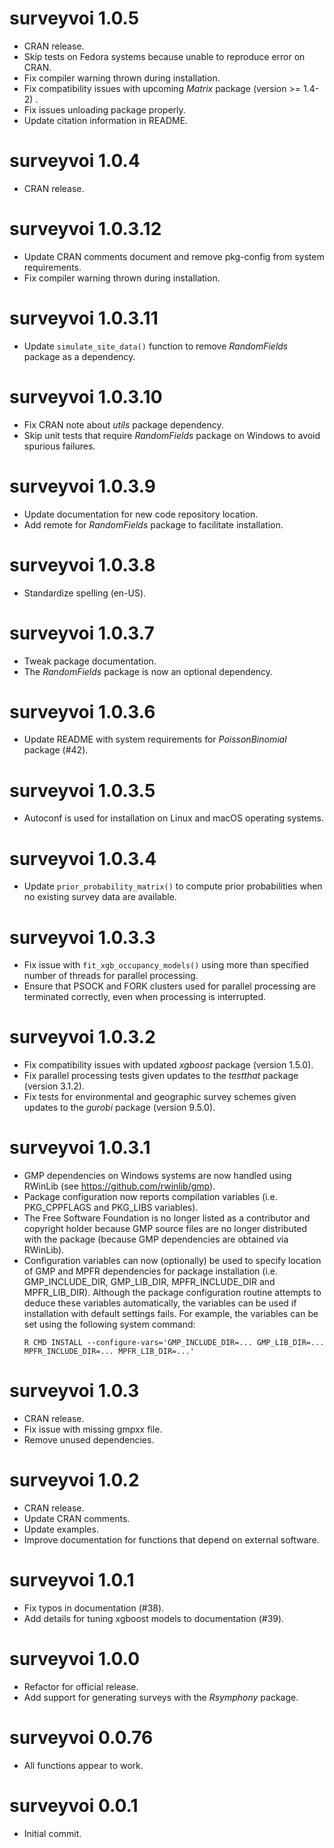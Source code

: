 # surveyvoi 1.0.5

- CRAN release.
- Skip tests on Fedora systems because unable to reproduce error on CRAN.
- Fix compiler warning thrown during installation.
- Fix compatibility issues with upcoming _Matrix_ package (version >= 1.4-2) .
- Fix issues unloading package properly.
- Update citation information in README.

# surveyvoi 1.0.4

- CRAN release.

# surveyvoi 1.0.3.12

- Update CRAN comments document and remove pkg-config from system requirements.
- Fix compiler warning thrown during installation.

# surveyvoi 1.0.3.11

- Update `simulate_site_data()` function to remove _RandomFields_ package
  as a dependency.

# surveyvoi 1.0.3.10

- Fix CRAN note about _utils_ package dependency.
- Skip unit tests that require _RandomFields_ package on Windows to avoid
  spurious failures.

# surveyvoi 1.0.3.9

- Update documentation for new code repository location.
- Add remote for _RandomFields_ package to facilitate installation.

# surveyvoi 1.0.3.8

- Standardize spelling (en-US).

# surveyvoi 1.0.3.7

- Tweak package documentation.
- The _RandomFields_ package is now an optional dependency.

# surveyvoi 1.0.3.6

- Update README with system requirements for _PoissonBinomial_ package (#42).

# surveyvoi 1.0.3.5

- Autoconf is used for installation on Linux and macOS operating systems.

# surveyvoi 1.0.3.4

- Update `prior_probability_matrix()` to compute prior probabilities when
  no existing survey data are available.

# surveyvoi 1.0.3.3

- Fix issue with `fit_xgb_occupancy_models()` using more than specified number
  of threads for parallel processing.
- Ensure that PSOCK and FORK clusters used for parallel processing are
  terminated correctly, even when processing is interrupted.

# surveyvoi 1.0.3.2

- Fix compatibility issues with updated _xgboost_ package (version 1.5.0).
- Fix parallel processing tests given updates to the _testthat_ package
  (version 3.1.2).
- Fix tests for environmental and geographic survey schemes given updates to
  the _gurobi_ package (version 9.5.0).

# surveyvoi 1.0.3.1

- GMP dependencies on Windows systems are now handled using RWinLib
  (see https://github.com/rwinlib/gmp).
- Package configuration now reports compilation variables
  (i.e. PKG_CPPFLAGS and PKG_LIBS variables).
- The Free Software Foundation is no longer listed as a contributor and
  copyright holder because GMP source files are no longer distributed
  with the package (because GMP dependencies are obtained via RWinLib).
- Configuration variables can now (optionally) be used to specify location of
  GMP and MPFR dependencies for package installation (i.e. GMP_INCLUDE_DIR,
  GMP_LIB_DIR, MPFR_INCLUDE_DIR and MPFR_LIB_DIR). Although the package
  configuration routine attempts to deduce these variables automatically,
  the variables can be used if installation with default settings fails.
  For example, the variables can be set using the following system command:
  ```
  R CMD INSTALL --configure-vars='GMP_INCLUDE_DIR=... GMP_LIB_DIR=... MPFR_INCLUDE_DIR=... MPFR_LIB_DIR=...'
  ```

# surveyvoi 1.0.3

- CRAN release.
- Fix issue with missing gmpxx file.
- Remove unused dependencies.

# surveyvoi 1.0.2

- CRAN release.
- Update CRAN comments.
- Update examples.
- Improve documentation for functions that depend on external software.

# surveyvoi 1.0.1

-  Fix typos in documentation (#38).
-  Add details for tuning xgboost models to documentation (#39).

# surveyvoi 1.0.0

- Refactor for official release.
- Add support for generating surveys with the _Rsymphony_ package.

# surveyvoi 0.0.76

- All functions appear to work.

# surveyvoi 0.0.1

- Initial commit.
